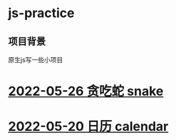 # js-practice
## 项目背景
 原生js写一些小项目

# [2022-05-26 贪吃蛇 snake](https://xl-1997.github.io/js-practice/src/pages/calendar/index.html)

# [2022-05-20 日历 calendar](https://xl-1997.github.io/js-practice/src/pages/snake/index.html)
